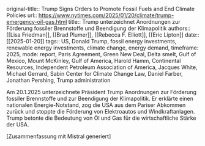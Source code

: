 original-title:: Trump Signs Orders to Promote Fossil Fuels and End Climate Policies
url:: https://www.nytimes.com/2025/01/20/climate/trump-emergency-oil-gas.html
title:: Trump unterzeichnet Anordnungen zur Förderung fossiler Brennstoffe und Beendigung der Klimapolitik
authors:: [[Lisa Friedman]], [[Brad Plumer]], [[Rebecca F. Elliott]], [[Eric Lipton]]
date:: [[2025-01-20]]
tags:: US, Donald Trump, fossil energy investments, renewable energy investments, climate change, energy demand, timeframe: 2025, mode: report, Paris Agreement, Green New Deal, Delta smelt, Gulf of Mexico, Mount McKinley, Gulf of America, Harold Hamm, Continental Resources, Independent Petroleum Association of America, Jacques White, Michael Gerrard, Sabin Center for Climate Change Law, Daniel Farber, Jonathan Pershing, Trump administration

Am 20.1.2025 unterzeichnete Präsident Trump Anordnungen zur Förderung fossiler Brennstoffe und zur Beendigung der Klimapolitik. Er erklärte einen nationalen Energie-Notstand, zog die USA aus dem Pariser Abkommen zurück und stoppte die Förderung von Elektroautos und Windkraftanlagen. Trump betonte die Bedeutung von Öl und Gas für die wirtschaftliche Stärke der USA.

[Zusammenfassung mit Mistral generiert]
